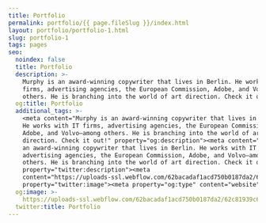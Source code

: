 ```yaml
---
title: Portfolio
permalink: portfolio/{{ page.fileSlug }}/index.html
layout: portfolio/portfolio-1.html
slug: portfolio-1
tags: pages
seo:
  noindex: false
  title: Portfolio
  description: >-
    Murphy is an award-winning copywriter that lives in Berlin. He works with IT
    firms, advertising agencies, the European Commission, Adobe, and Volvo—among
    others. He is branching into the world of art direction. Check it out!
  og:title: Portfolio
  additional_tags: >-
    <meta content="Murphy is an award-winning copywriter that lives in Berlin.
    He works with IT firms, advertising agencies, the European Commission,
    Adobe, and Volvo—among others. He is branching into the world of art
    direction. Check it out!" property="og:description"><meta content="Murphy is
    an award-winning copywriter that lives in Berlin. He works with IT firms,
    advertising agencies, the European Commission, Adobe, and Volvo—among
    others. He is branching into the world of art direction. Check it out!"
    property="twitter:description"><meta
    content="https://uploads-ssl.webflow.com/62bacadaf1acd750b0187da2/62c81939c6333b14764c46d5_graph%20image.png"
    property="twitter:image"><meta property="og:type" content="website">
  og:image: >-
    https://uploads-ssl.webflow.com/62bacadaf1acd750b0187da2/62c81939c6333b14764c46d5_graph%20image.png
  twitter:title: Portfolio
---
```



